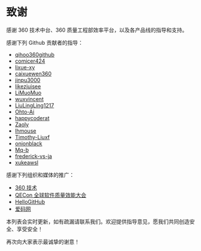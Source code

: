 # 致谢

感谢 360 技术中台、360 质量工程部效率平台，以及各产品线的指导和支持。

感谢下列 Github 贡献者的指导：
 - [qihoo360github](https://github.com/qihoo360github)
 - [comicer424](https://github.com/comicer424)
 - [lixue-xy](https://github.com/lixue-xy)
 - [caixuewen360](https://github.com/caixuewen360)
 - [jinpu3000](https://github.com/jinpu3000)
 - [likezjuisee](https://github.com/likezjuisee)
 - [LiMuoMuo](https://github.com/LiMuoMuo)
 - [wuxvincent](https://github.com/wuxvincent)
 - [LiuLingLing1217](https://github.com/LiuLingLing1217)
 - [Ohto-Ai](https://github.com/Ohto-Ai)
 - [happycoderat](https://github.com/happycoderat)
 - [Zaoly](https://github.com/Zaoly)
 - [lhmouse](https://github.com/lhmouse)
 - [Timothy-Liuxf](https://github.com/Timothy-Liuxf)
 - [onionblack](https://github.com/onionblack)
 - [Mq-b](https://github.com/Mq-b)
 - [frederick-vs-ja](https://github.com/frederick-vs-ja)
 - [xukeawsl](https://github.com/xukeawsl)

感谢下列组织和媒体的推广：
 - [360 技术](https://blog.csdn.net/qihoo_tech)
 - [QECon 全球软件质量效能大会](http://www.qecon.net/)
 - [HelloGitHub](https://hellogithub.com/)
 - [爱码网](https://www.likecs.com/)

本列表会实时更新，如有疏漏请联系我们。欢迎提供指导意见，愿我们共同创造安全、享受安全！

再次向大家表示最诚挚的谢意！
